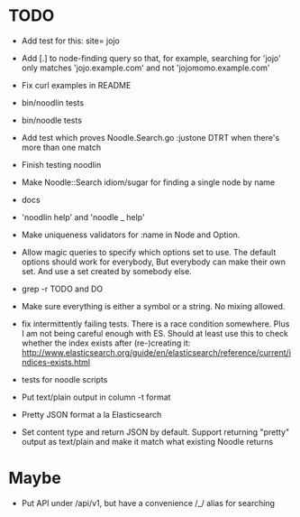 # TODO

* Add test for this:
site= jojo

* Add [.] to node-finding query so that, for example, searching for 'jojo' only matches 'jojo.example.com' and not 'jojomomo.example.com'
* Fix curl examples in README

* bin/noodlin tests

* bin/noodle tests

* Add test which proves Noodle.Search.go :justone DTRT when there's
more than one match

* Finish testing noodlin

* Make Noodle::Search idiom/sugar for finding a single node by name

* docs

* 'noodlin help' and 'noodle _ help'

* Make uniqueness validators for :name in Node and Option.

* Allow magic queries to specify which options set to use.  The default options should work
for everybody,  But everybody can make their own set.  And use a set created by somebody else.

* grep -r TODO and DO

* Make sure everything is either a symbol or a string.  No mixing allowed.

* fix intermittently failing tests.  There is a race condition somewhere.
Plus I am not being careful enough with ES.  Should at least use this to check whether
the index exists after (re-)creating it:
http://www.elasticsearch.org/guide/en/elasticsearch/reference/current/indices-exists.html

* tests for noodle scripts

* Put text/plain output in column -t format

* Pretty JSON format a la Elasticsearch

* Set content type and return JSON by default.  Support
returning "pretty" output as text/plain and make it match
what existing Noodle returns

# Maybe
* Put API under /api/v1, but have a convenience /_/ alias for
searching

